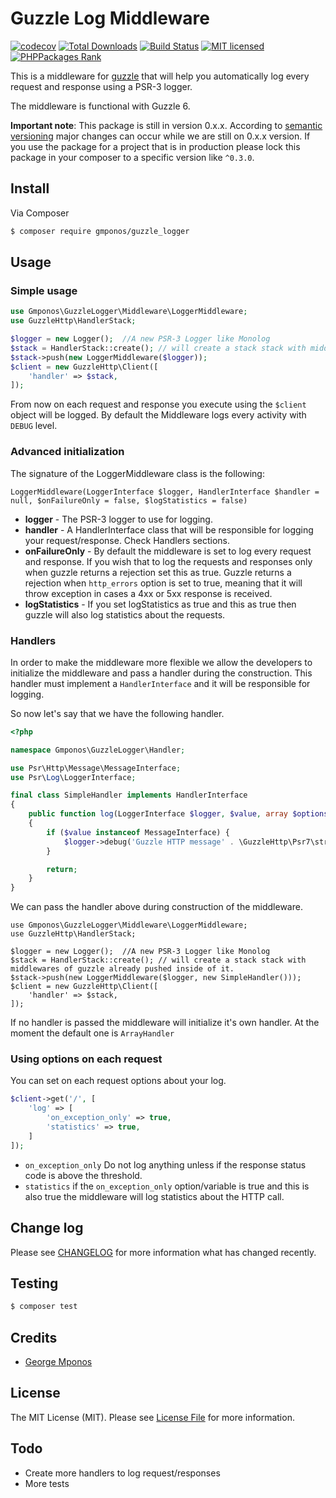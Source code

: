 # Guzzle Log Middleware

[![codecov](https://codecov.io/gh/gmponos/guzzle-log-middleware/branch/master/graph/badge.svg)](https://codecov.io/gh/gmponos/guzzle-log-middleware)
[![Total Downloads](https://img.shields.io/packagist/dt/gmponos/guzzle_logger.svg)](https://packagist.org/packages/gmponos/guzzle_logger)
[![Build Status](https://travis-ci.org/gmponos/guzzle-log-middleware.svg?branch=master)](https://travis-ci.org/gmponos/guzzle-log-middleware)
[![MIT licensed](https://img.shields.io/badge/license-MIT-blue.svg)](https://github.com/gmponos/monolog-slack/blob/master/LICENSE.md)
[![PHPPackages Rank](http://phppackages.org/p/gmponos/guzzle_logger/badge/rank.svg)](http://phppackages.org/p/gmponos/guzzle_logger)

This is a middleware for [guzzle](https://github.com/guzzle/guzzle) that will help you automatically log every request 
and response using a PSR-3 logger.

The middleware is functional with Guzzle 6.

**Important note**: This package is still in version 0.x.x. According to [semantic versioning](https://semver.org/) major changes can occur while
we are still on 0.x.x version. If you use the package for a project that is in production please lock this package in your composer
to a specific version like `^0.3.0`.

## Install

Via Composer

``` bash
$ composer require gmponos/guzzle_logger
```

## Usage

### Simple usage

``` php
use Gmponos\GuzzleLogger\Middleware\LoggerMiddleware;
use GuzzleHttp\HandlerStack;

$logger = new Logger();  //A new PSR-3 Logger like Monolog
$stack = HandlerStack::create(); // will create a stack stack with middlewares of guzzle already pushed inside of it.
$stack->push(new LoggerMiddleware($logger));
$client = new GuzzleHttp\Client([
    'handler' => $stack,
]);
```

From now on each request and response you execute using the ``$client`` object will be logged.
By default the Middleware logs every activity with `DEBUG` level.

### Advanced initialization

The signature of the LoggerMiddleware class is the following:

``LoggerMiddleware(LoggerInterface $logger, HandlerInterface $handler = null, $onFailureOnly = false, $logStatistics = false)``

- **logger** - The PSR-3 logger to use for logging.
- **handler** - A HandlerInterface class that will be responsible for logging your request/response. Check Handlers sections.
- **onFailureOnly** - By default the middleware is set to log every request and response. If you wish that to log 
the requests and responses only when guzzle returns a rejection set this as true. Guzzle returns a rejection when 
`http_errors` option is set to true, meaning that it will throw exception in cases a 4xx or 5xx response is received. 
- **logStatistics** - If you set logStatistics as true and this as true then guzzle will also log statistics about the requests.

### Handlers

In order to make the middleware more flexible we allow the developers to initialize the middleware and pass a handler 
during the construction. This handler must implement a `HandlerInterface` and it will be responsible for logging. 

So now let's say that we have the following handler.

``` php
<?php

namespace Gmponos\GuzzleLogger\Handler;

use Psr\Http\Message\MessageInterface;
use Psr\Log\LoggerInterface;

final class SimpleHandler implements HandlerInterface
{
    public function log(LoggerInterface $logger, $value, array $options = [])
    {
        if ($value instanceof MessageInterface) {
            $logger->debug('Guzzle HTTP message' . \GuzzleHttp\Psr7\str($value));
        }

        return;
    }
}
```

We can pass the handler above during construction of the middleware.

```
use Gmponos\GuzzleLogger\Middleware\LoggerMiddleware;
use GuzzleHttp\HandlerStack;

$logger = new Logger();  //A new PSR-3 Logger like Monolog
$stack = HandlerStack::create(); // will create a stack stack with middlewares of guzzle already pushed inside of it.
$stack->push(new LoggerMiddleware($logger, new SimpleHandler()));
$client = new GuzzleHttp\Client([
    'handler' => $stack,
]);
```

If no handler is passed the middleware will initialize it's own handler. At the moment the default one is `ArrayHandler`

### Using options on each request

You can set on each request options about your log.

```php
$client->get('/', [
    'log' => [
        'on_exception_only' => true,
        'statistics' => true,
    ]
]);
```

- ``on_exception_only`` Do not log anything unless if the response status code is above the threshold.
- ``statistics`` if the `on_exception_only` option/variable is true and this is also true the middleware will log statistics about the HTTP call.

## Change log

Please see [CHANGELOG](CHANGELOG.md) for more information what has changed recently.

## Testing

``` bash
$ composer test
```

## Credits

- [George Mponos](gmponos@gmail.com)

## License

The MIT License (MIT). Please see [License File](LICENSE.md) for more information.

## Todo
 - Create more handlers to log request/responses
 - More tests
